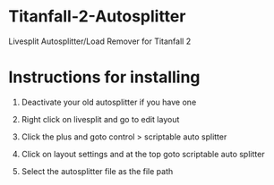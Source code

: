 # Titanfall-2-Autosplitter
Livesplit Autosplitter/Load Remover for Titanfall 2

# Instructions for installing

1. Deactivate your old autosplitter if you have one

2. Right click on livesplit and go to edit layout

3. Click the plus and goto control > scriptable auto splitter

4. Click on layout settings and at the top goto scriptable auto splitter

5. Select the autosplitter file as the file path
